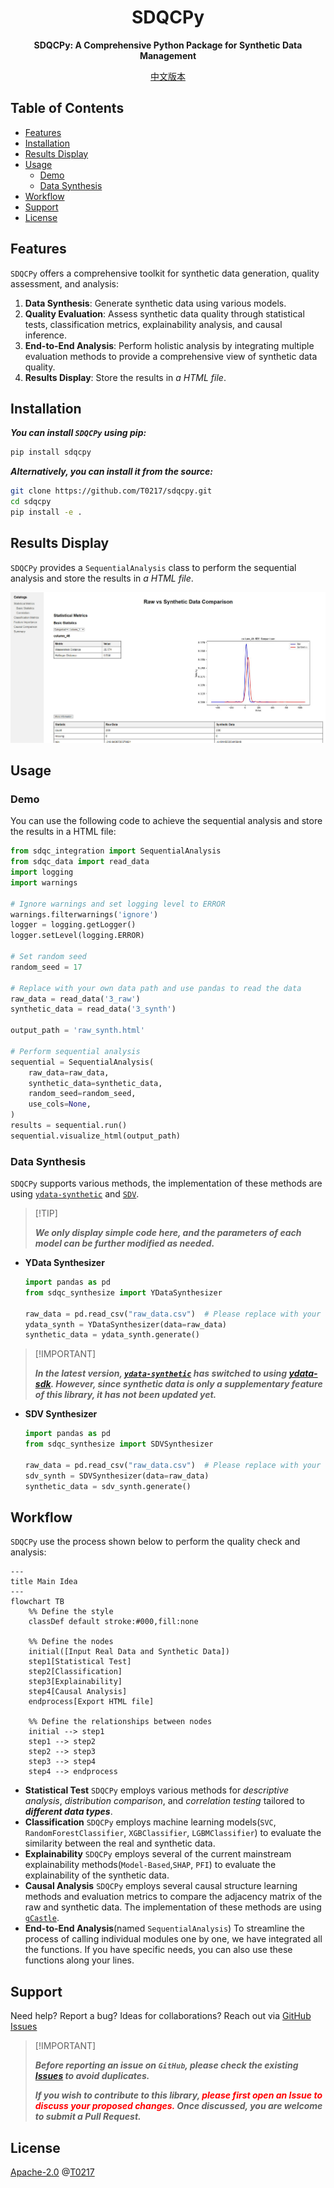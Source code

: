 <h1 align="center">SDQCPy</h1>
<p align="center"><strong>SDQCPy: A Comprehensive Python Package for Synthetic Data Management</strong></p>

<p align="center"><a href="README.zh-CN.md">中文版本</a></p>

## Table of Contents

- [Features](#features)
- [Installation](#installation) 
- [Results Display](#results-display)
- [Usage](#usage)
    - [Demo](#demo)
    - [Data Synthesis](#data-synthesis)
- [Workflow](#workflow)
- [Support](#support)
- [License](#license)

## Features

`SDQCPy` offers a comprehensive toolkit for synthetic data generation, quality assessment, and analysis:

1. **Data Synthesis**: Generate synthetic data using various models.
2. **Quality Evaluation**: Assess synthetic data quality through statistical tests, classification metrics, explainability analysis, and causal inference.
3. **End-to-End Analysis**: Perform holistic analysis by integrating multiple evaluation methods to provide a comprehensive view of synthetic data quality.
4. **Results Display**: Store the results in *a HTML file*.

## Installation

***You can install `SDQCPy` using pip:***

```bash
pip install sdqcpy
```
***Alternatively, you can install it from the source:***

```bash
git clone https://github.com/T0217/sdqcpy.git
cd sdqcpy
pip install -e .
```

## Results Display

`SDQCPy` provides a `SequentialAnalysis` class to perform the sequential analysis and store the results in *a HTML file*.

![Sample Result](./Results%20Display/sample%20result.jpg)


## Usage

### Demo

You can use the following code to achieve the sequential analysis and store the results in a HTML file:

```python
from sdqc_integration import SequentialAnalysis
from sdqc_data import read_data
import logging
import warnings

# Ignore warnings and set logging level to ERROR
warnings.filterwarnings('ignore')
logger = logging.getLogger()
logger.setLevel(logging.ERROR)

# Set random seed
random_seed = 17

# Replace with your own data path and use pandas to read the data
raw_data = read_data('3_raw')
synthetic_data = read_data('3_synth')

output_path = 'raw_synth.html'

# Perform sequential analysis
sequential = SequentialAnalysis(
    raw_data=raw_data,
    synthetic_data=synthetic_data,
    random_seed=random_seed,
    use_cols=None,
)
results = sequential.run()
sequential.visualize_html(output_path)
```

### Data Synthesis

`SDQCPy` supports various methods, the implementation of these methods are using [`ydata-synthetic`](https://github.com/ydataai/ydata-synthetic) and [`SDV`](https://github.com/sdv-dev/SDV).

>   [!TIP]
>
>   ***We only display simple code here, and the parameters of each model can be further modified as needed.***

-   **YData Synthesizer**

    ```python
    import pandas as pd
    from sdqc_synthesize import YDataSynthesizer
    
    raw_data = pd.read_csv("raw_data.csv")  # Please replace with your own data path
    ydata_synth = YDataSynthesizer(data=raw_data)
    synthetic_data = ydata_synth.generate()
    ```

>   [!IMPORTANT]
>
>   ***In the latest version, [`ydata-synthetic`](https://github.com/ydataai/ydata-synthetic) has switched to using [ydata-sdk](https://github.com/ydataai/ydata-sdk). However, since synthetic data is only a supplementary feature of this library, it has not been updated yet.***    

- **SDV Synthesizer**

    ```python
    import pandas as pd
    from sdqc_synthesize import SDVSynthesizer
    
    raw_data = pd.read_csv("raw_data.csv")  # Please replace with your own data path
    sdv_synth = SDVSynthesizer(data=raw_data)
    synthetic_data = sdv_synth.generate()
    ```

## Workflow
`SDQCPy` use the process shown below to perform the quality check and analysis:

```mermaid
---
title Main Idea
---
flowchart TB
	%% Define the style
	classDef default stroke:#000,fill:none

	%% Define the nodes
	initial([Input Real Data and Synthetic Data])
	step1[Statistical Test]
	step2[Classification]
	step3[Explainability]
	step4[Causal Analysis]
	endprocess[Export HTML file]

    %% Define the relationships between nodes
    initial --> step1
    step1 --> step2
    step2 --> step3
    step3 --> step4
    step4 --> endprocess
```

- **Statistical Test**
`SDQCPy` employs various methods for *descriptive analysis*, *distribution comparison*, and *correlation testing* tailored to ***different data types***.
- **Classification**
`SDQCPy` employs machine learning models(`SVC`, `RandomForestClassifier`, `XGBClassifier`, `LGBMClassifier`) to evaluate the similarity between the real and synthetic data.
- **Explainability**
`SDQCPy` employs several of the current mainstream explainability methods(`Model-Based`,`SHAP`, `PFI`) to evaluate the explainability of the synthetic data.
- **Causal Analysis**
`SDQCPy` employs several causal structure learning methods and evaluation metrics to compare the adjacency matrix of the raw and synthetic data. The implementation of these methods are using [`gCastle`](https://github.com/huawei-noah/trustworthyAI/tree/master/gcastle).
- **End-to-End Analysis**(named `SequentialAnalysis`)
To streamline the process of calling individual modules one by one, we have integrated all the functions. If you have specific needs, you can also use these functions along your lines.

## Support

Need help? Report a bug? Ideas for collaborations? Reach out via [GitHub Issues](https://github.com/T0217/sdqcpy/issues)

>   [!IMPORTANT]
>
>   ***Before reporting an issue on `GitHub`, please check the existing [Issues](https://github.com/T0217/sdqcpy/issues) to avoid duplicates.***
>
>   ***If you wish to contribute to this library, <span style="color: red;">please first open an Issue to discuss your proposed changes.</span> Once discussed, you are welcome to submit a Pull Request.***

## License
[Apache-2.0](LICENSE) @[T0217](https://github.com/T0217)
